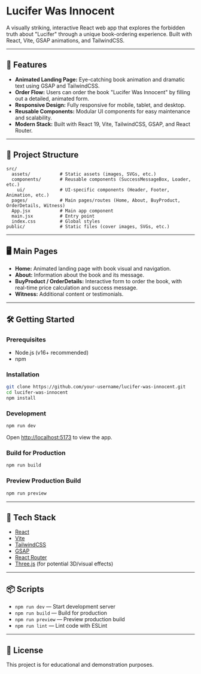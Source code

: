 # Lucifer Was Innocent

A visually striking, interactive React web app that explores the forbidden truth about "Lucifer" through a unique book-ordering experience. Built with React, Vite, GSAP animations, and TailwindCSS.

---

## 🚀 Features

- **Animated Landing Page:** Eye-catching book animation and dramatic text using GSAP and TailwindCSS.
- **Order Flow:** Users can order the book "Lucifer Was Innocent" by filling out a detailed, animated form.
- **Responsive Design:** Fully responsive for mobile, tablet, and desktop.
- **Reusable Components:** Modular UI components for easy maintenance and scalability.
- **Modern Stack:** Built with React 19, Vite, TailwindCSS, GSAP, and React Router.

---

## 📁 Project Structure

```
src/
  assets/           # Static assets (images, SVGs, etc.)
  components/       # Reusable components (SuccessMessageBox, Loader, etc.)
    ui/             # UI-specific components (Header, Footer, Animation, etc.)
  pages/            # Main pages/routes (Home, About, BuyProduct, OrderDetails, Witness)
  App.jsx           # Main app component
  main.jsx          # Entry point
  index.css         # Global styles
public/             # Static files (cover images, SVGs, etc.)
```

---

## 🖥️ Main Pages

- **Home:** Animated landing page with book visual and navigation.
- **About:** Information about the book and its message.
- **BuyProduct / OrderDetails:** Interactive form to order the book, with real-time price calculation and success message.
- **Witness:** Additional content or testimonials.

---

## 🛠️ Getting Started

### Prerequisites

- Node.js (v16+ recommended)
- npm

### Installation

```bash
git clone https://github.com/your-username/lucifer-was-innocent.git
cd lucifer-was-innocent
npm install
```

### Development

```bash
npm run dev
```

Open [http://localhost:5173](http://localhost:5173) to view the app.

### Build for Production

```bash
npm run build
```

### Preview Production Build

```bash
npm run preview
```

---

## 🧩 Tech Stack

- [React](https://react.dev/)
- [Vite](https://vitejs.dev/)
- [TailwindCSS](https://tailwindcss.com/)
- [GSAP](https://greensock.com/gsap/)
- [React Router](https://reactrouter.com/)
- [Three.js](https://threejs.org/) (for potential 3D/visual effects)

---

## 📦 Scripts

- `npm run dev` — Start development server
- `npm run build` — Build for production
- `npm run preview` — Preview production build
- `npm run lint` — Lint code with ESLint

---

## 📄 License

This project is for educational and demonstration purposes.
